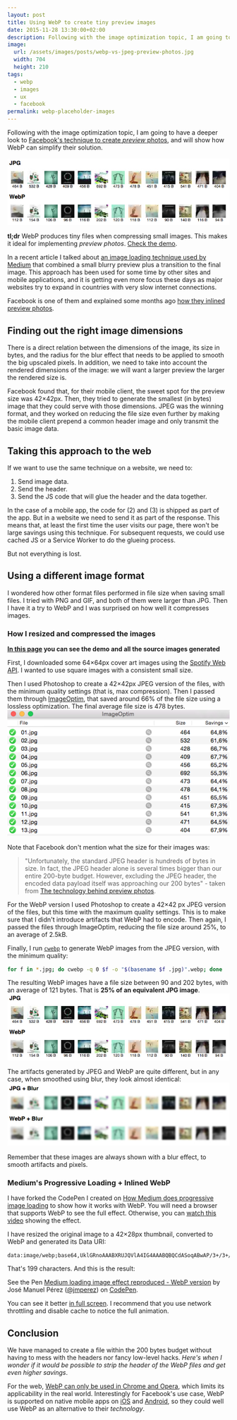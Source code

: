 ```yaml
---
layout: post
title: Using WebP to create tiny preview images
date: 2015-11-28 13:30:00+02:00
description: Following with the image optimization topic, I am going to have a deeper look to Facebook's technique to create preview photos, and will show how WebP can simplify their solution.
image:
  url: /assets/images/posts/webp-vs-jpeg-preview-photos.jpg
  width: 704
  height: 210
tags:
  - webp
  - images
  - ux
  - facebook
permalink: webp-placeholder-images
---
```

Following with the image optimization topic, I am going to have a deeper look to [Facebook's technique to create _preview_ photos](https://code.facebook.com/posts/991252547593574/the-technology-behind-preview-photos/), and will show how WebP can simplify their solution.<br/><br/>![WebP vs JPEG when encoding tiny images](/assets/images/posts/webp-vs-jpeg-preview-photos.jpg)

**tl;dr** WebP produces tiny files when compressing small images. This makes it ideal for implementing _preview photos_. [Check the demo](/demos/webp-preview/).
<!-- more -->
In a recent article I talked about [an image loading technique used by Medium](/medium-image-progressive-loading-placeholder/) that combined a small blurry preview plus a transition to the final image. This approach has been used for some time by other sites and mobile applications, and it is getting even more focus these days as major websites try to expand in countries with very slow internet connections.

Facebook is one of them and explained some months ago [how they inlined preview photos](https://code.facebook.com/posts/991252547593574/the-technology-behind-preview-photos/).

## Finding out the right image dimensions

There is a direct relation between the dimensions of the image, its size in bytes, and the radius for the blur effect that needs to be applied to smooth the big upscaled pixels. In addition, we need to take into account the rendered dimensions of the image: we will want a larger preview the larger the rendered size is.

Facebook found that, for their mobile client, the sweet spot for the preview size was 42×42px. Then, they tried to generate the smallest (in bytes) image that they could serve with those dimensions. JPEG was the winning format, and they worked on reducing the file size even further by making the mobile client prepend a common header image and only transmit the basic image data.

## Taking this approach to the web

If we want to use the same technique on a website, we need to:

1. Send image data.
2. Send the header.
3. Send the JS code that will glue the header and the data together.

In the case of a mobile app, the code for (2) and (3) is shipped as part of the app. But in a website we need to send it as part of the response. This means that, at least the first time the user visits our page, there won't be large savings using this technique. For subsequent requests, we could use cached JS or a Service Worker to do the glueing process.

But not everything is lost.

## Using a different image format

I wondered how other format files performed in file size when saving small files. I tried with PNG and GIF, and both of them were larger than JPG. Then I have it a try to WebP and I was surprised on how well it compresses images.

### How I resized and compressed the images

__[In this page](/demos/webp-preview/) you can see the demo and all the source images generated__

First, I downloaded some 64×64px cover art images using the [Spotify Web API](https://developer.spotify.com/web-api/console/get-artist-albums/?id=61C3cEhdoJ9YiQSQSwYB4K). I wanted to use square images with a consistent small size.

Then I used Photoshop to create a 42×42px JPEG version of the files, with the minimum quality settings (that is, max compression). Then I passed them through [ImageOptim](https://imageoptim.com/), that saved around 66% of the file size using a lossless optimization. The final average file size is 478 bytes.
[![ImageOptim squeezing JPGs](/assets/images/posts/imageoptim-jpg-optimization.png)](/assets/images/posts/imageoptim-jpg-optimization.png)

Note that Facebook don't mention what the size for their images was:

> "Unfortunately, the standard JPEG header is hundreds of bytes in size. In fact, the JPEG header alone is several times bigger than our entire 200-byte budget. However, excluding the JPEG header, the encoded data payload itself was approaching our 200 bytes" - taken from [The technology behind preview photos](https://code.facebook.com/posts/991252547593574/the-technology-behind-preview-photos/).

For the WebP version I used Photoshop to create a 42×42 px JPEG version of the files, but this time with the maximum quality settings. This is to make sure that I didn't introduce artifacts that WebP had to encode. Then again, I passed the files through ImageOptim, reducing the file size around 25%, to an average of 2.5kB.

Finally, I run [`cwebp`](https://developers.google.com/speed/webp/docs/using) to generate WebP images from the JPEG version, with the minimum quality:

```bash
for f in *.jpg; do cwebp -q 0 $f -o "$(basename $f .jpg)".webp; done
```

The resulting WebP images have a file size between 90 and 202 bytes, with an average of 121 bytes. That is **25% of an equivalent JPG image**.
[![WebP vs JPEG encoding tiny placeholder images](/assets/images/posts/webp-vs-jpeg-preview-photos.jpg)](/assets/images/posts/webp-vs-jpeg-preview-photos.jpg)

The artifacts generated by JPEG and WebP are quite different, but in any case, when smoothed using blur, they look almost identical:
[![WebP vs JPEG encoding tiny placeholder images after applying a small blur effect](/assets/images/posts/webp-vs-jpeg-preview-photos-blur.jpg)](/assets/images/posts/webp-vs-jpeg-preview-photos-blur.jpg)

Remember that these images are always shown with a blur effect, to smooth artifacts and pixels.

### Medium's Progressive Loading + Inlined WebP

I have forked the CodePen I created on [How Medium does progressive image loading](/medium-image-progressive-loading-placeholder/) to show how it works with WebP. You will need a browser that supports WebP to see the full effect. Otherwise, you can [watch this video](/assets/images/posts/webp-progressive-image-loading.mp4) showing the effect.

I have resized the original image to a 42×28px thumbnail, converted to WebP and generated its Data URI:

```
data:image/webp;base64,UklGRnoAAABXRUJQVlA4IG4AAABQBQCdASoqABwAP/3+/3+/urWyMBVYA/A/iWIAAR7p/Y3etgh4KD8QqXEZj6waibITSIAA/cndnUz4/z4LEgByYUql75Cq/12W33KFIKQpc8L0Dt19C7NFXin0tKlxd70dzSF978msbuqLjDgAAA==
```

That's 199 characters. And this is the result:

<p data-height="403" data-theme-id="0" data-slug-hash="QjeWVv" data-default-tab="result" data-user="jmperez" class='codepen'>See the Pen <a href='http://codepen.io/jmperez/pen/QjeWVv/'>Medium loading image effect reproduced - WebP version</a> by José Manuel Pérez (<a href='http://codepen.io/jmperez'>@jmperez</a>) on <a href='http://codepen.io'>CodePen</a>.</p>
<script async src="//assets.codepen.io/assets/embed/ei.js"></script>

You can see it better [in full screen](http://codepen.io/jmperez/full/QjeWVv/). I recommend that you use network throttling and disable cache to notice the full animation.

## Conclusion

We have managed to create a file within the 200 bytes budget without having to mess with the headers nor fancy low-level hacks. _Here's when I wonder if it would be possible to strip the header of the WebP files and get even higher savings_.

For the web, [WebP can only be used in Chrome and Opera](http://caniuse.com/#feat=webp), which limits its applicability in the real world. Interestingly for Facebook's use case, WebP is supported on native mobile apps on [iOS](https://github.com/carsonmcdonald/WebP-iOS-example) and [Android](https://github.com/EverythingMe/webp-android), so they could well use WebP as an alternative to their _technology_.
